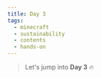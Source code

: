 ```yaml
---
title: Day 3
tags:
  - minecraft
  - sustainability
  - contents
  - hands-on
---
```


> Let's jump into **Day 3** 🔥
